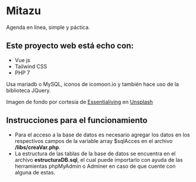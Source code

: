 # Mitazu
Agenda en línea, simple y páctica.

Este proyecto web está echo con:
-----------------------------------------------------------------------------
 - Vue js
 - Tailwind CSS
 - PHP 7

Usa mariadb o MySQL, iconos de icomoon.io y también hace uso de la biblioteca JQuery.

Imagen de fondo por cortesía de <a id="un_pic" href="https://unsplash.com/@essentialiving" target="_blank">Essentialiving</a> en <a id="un_pic" href="https://unsplash.com" target="_blank">Unsplash</a>

Instrucciones para el funcionamiento
-----------------------------------------------------------------------------
 - Para el acceso a la base de datos es necesario agregar los datos en los respectivos campos de la variable array $sqlAcces en el archivo <b>/libs/creaVar.php</b>.
 - La estructura de las tablas de la base de datos se encuentra en el archivo <b>estructuraDB.sql</b>, el cual puede importarlo con ayuda de las herramientas phpMyAdmin o Adminer en caso de que cuente con alguna de estas.
